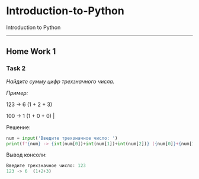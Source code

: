 # Introduction-to-Python
Introduction to Python
*** 
## Home Work 1
### Task 2
 *Найдите сумму цифр трехзначного числа.*

*Пример:*

123 -> 6 (1 + 2 + 3)

100 -> 1 (1 + 0 + 0) |

Решение:

```python
num = input('Введите трехзначное число: ')
print(f'{num} -> {int(num[0])+int(num[1])+int(num[2])} ({num[0]}+{num[1]}+{num[2]})')
```
Вывод консоли:
```python
Введите трехзначное число: 123
123 -> 6  (1+2+3)
```
